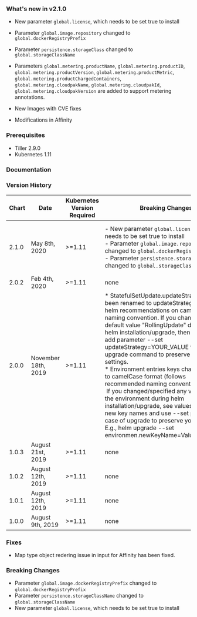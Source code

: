 ### What's new in v2.1.0

- New parameter `global.license`, which needs to be set true to install 

- Parameter `global.image.repository` changed to `global.dockerRegistryPrefix`

- Parameter `persistence.storageClass` changed to `global.storageClassName`

- Parameters  `global.metering.productName`, `global.metering.productID`, `global.metering.productVersion`, `global.metering.productMetric`, `global.metering.productChargedContainers`, `global.metering.cloudpakName`, `global.metering.cloudpakId`, `global.metering.cloudpakVersion` are added to support metering annotations. 

- New Images with CVE fixes

- Modifications in Affinity

### Prerequisites

* Tiller 2.9.0
* Kubernetes 1.11

### Documentation


### Version History

| Chart | Date | Kubernetes Version Required | Breaking Changes | Details |
| ----- | ---- | --------------------------- | ---------------- | ------- |
| 2.1.0 | May 8th, 2020 | >=1.11 | - New parameter `global.license`, which needs to be set true to install </br> - Parameter `global.image.repository` changed to `global.dockerRegistryPrefix` </br> - Parameter `persistence.storageClass` changed to `global.storageClassName` |  - New images with CVE fixes  </br> - Parameters  `global.metering.productName`, `global.metering.productID`, `global.metering.productVersion`, `global.metering.productMetric`, `global.metering.productChargedContainers`, `global.metering.cloudpakName`, `global.metering.cloudpakId`, `global.metering.cloudpakVersion` are added to support metering annotations. </br> - Modifications in Affinity |
| 2.0.2 | Feb 4th, 2020 | >=1.11 | none | New images with CVE fixes. New sch chart 1.2.15. |
| 2.0.0| November 18th, 2019 | >=1.11 | * StatefulSetUpdate.updateStrategy has been renamed to updateStrategy to follow helm recommendations on camelCase naming convention. If you changed the default value "RollingUpdate" during the helm installation/upgrade, then you have to add parameter --set updateStrategy=YOUR_VALUE for helm upgrade command to preserve yours settings. </br> * Environment entries keys changed to camelCase format (follows recommended naming convention for helm).  If you changed/specified any value under the environment during helm installation/upgrade, see values.yaml file for new key names and use --set parameter in case of upgrade to preserve your settings. E.g., helm upgrade --set environmen.newKeyName=ValueToPreserve | * New Image for opencontent-minio - includes bug fixes available in mini package and cve fixes. Added possiblity to delete chart without deletion of the minio instance (pods, services, ...). Configured by .Values.keep. After helm delete minio will be still running in cluster and will be usable (but not managed by helm any more). </br> * Added PodDisruptionBudget to improve stability in case of cluster maintenance. </br> * Added possibility to bind PV to PVC using labels (persistence.selector) to more precisely control the storage binding. Useful for local-storage. Separate affinity for minio statefulset. </br> * Supports templates (to be able to conditionally enable podAntiAffinity). changed the way service account and role/rolebinding is configured. </br> * Added rbac.create for Role and RoleBinding creation. The semantics of serviceAccount.create changed, if specified, it creates only service account and not Role/RoleBinding. </br> * Fix: serviceAccount.name is used if specified. In older chart releases it was ignored and {{ Release.Name }}-ibm-minio service account was always used (either created or assumed to be provided). Added support for generation of SSE secret. </br> * FIX: Support for numeric secret names. Adding support for templates in following values: clusterDomain, repicas, global.metering.*, persistence.*, defaultBucket.*, buckets.*, networkPolicy.*   |
| 1.0.3 | August 21st, 2019 | >=1.11 | none | New CV tests, Readmes fixes, removed service monitor, modified role to minium requirement. New sch 1.2.14. |
| 1.0.2 | August 12th, 2019 | >=1.11 | none | New helm test, New images with Redhat certification and CVE fixes, CV lint 1.4.5 fixes, Rules ignored in lintoverrides, Readme fixes |
| 1.0.1 | August 12th, 2019 | >=1.11 | none | Introducing two new parameters `deploymentForDev` and `deploymentForProd` replicas |
| 1.0.0 | August 9th, 2019 | >=1.11 | none | Initial release of ibm-minio chart. Original source code of this chart is taken from the community helm/charts repo and has been modified to IBM standards. |

### Fixes

- Map type object redering issue in input for Affinity has been fixed.

### Breaking Changes

- Parameter `global.image.dockerRegistryPrefix`  changed to `global.dockerRegistryPrefix` 
- Parameter `persistence.storageClassName`  changed to  `global.storageClassName` 
- New parameter `global.license`, which needs to be set true to install 
